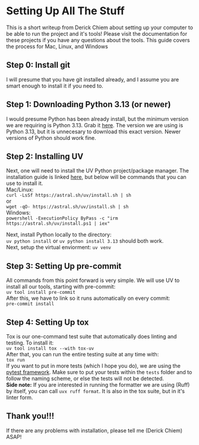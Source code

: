 #  Setting Up All The Stuff
This is a short writeup from Derick Chiem about setting up your computer to be able to run the project and it's tools! Please visit the documentation for these projects if you have any questions about the tools. This guide covers the process for Mac, Linux, and Windows

## Step 0: Install git
I will presume that you have git installed already, and I assume you are smart enough to install it if you need to.
## Step 1: Downloading Python 3.13 (or newer)
I would presume Python has been already install, but the minimum version we are requiring is Python 3.13. Grab it [here](https://www.python.org/downloads/). The version we are using is Python 3.13, but it is unnecesary to download this exact version. Newer versions of Python should work fine.

## Step 2: Installing UV
Next, one will need to install the UV Python project/package manager. The installation guide is linked [here](https://docs.astral.sh/uv/getting-started/installation/), but below will be commands that you can use to install it.<br>
Mac/Linux:<br>
`curl -LsSf https://astral.sh/uv/install.sh | sh` <br>
or <br>
`wget -qO- https://astral.sh/uv/install.sh | sh`<br>
Windows:<br>
`powershell -ExecutionPolicy ByPass -c "irm https://astral.sh/uv/install.ps1 | iex"`<br>

Next, install Python locally to the directory:<br>
`uv python install` or `uv python install 3.13` should both work.<br>
Next, setup the virtual enviorment:
`uv venv`

## Step 3: Setting Up pre-commit
All commands from this point forward is very simple. We will use UV to install all our tools, starting with pre-commit: <br>
`uv tool install pre-commit`<br>
After this, we have to link so it runs automatically on every commit:<br>
`pre-commit install`

## Step 4: Setting Up tox
Tox is our one-command test suite that automatically does linting and testing. To install it: <br>
`uv tool install tox --with tox-uv` <br>
After that, you can run the entire testing suite at any time with: <br>
`tox run` <br>
If you want to put in more tests (which I hope you do), we are using the [pytest framework](https://docs.pytest.org/en/stable/). Make sure to put your tests within the `tests` folder and to follow the naming scheme, or else the tests will not be detected. <br>
**Side note:** If you are interested in running the formatter we are using (Ruff) by itself, you can call `uvx ruff format`. It is also in the tox suite, but in it's linter form.
## Thank you!!!
If there are any problems with installation, please tell me (Derick Chiem) ASAP!